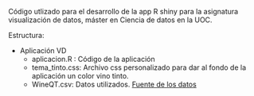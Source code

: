 Código utlizado para el desarrollo de la app R shiny para la asignatura visualización de datos, máster en Ciencia de datos en la UOC.

Estructura:
- Aplicación VD
  - aplicacion.R : Código de la aplicación
  - tema_tinto.css: Archivo css personalizado para dar al fondo de la aplicación un color vino tinto.
  - WineQT.csv: Datos utilizados. [Fuente de los datos](https://www.kaggle.com/datasets/yasserh/wine-quality-dataset)
